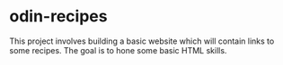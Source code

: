 # odin-recipes

This project involves building a basic website which will contain links to some recipes.
The goal is to hone some basic HTML skills.